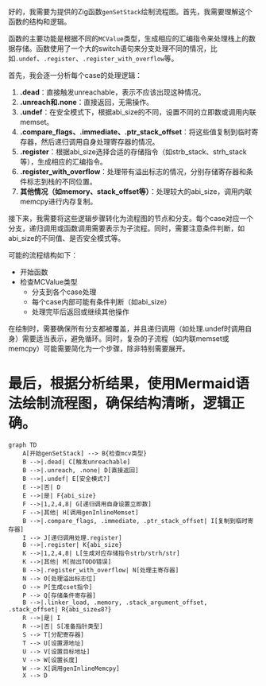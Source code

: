 好的，我需要为提供的Zig函数`genSetStack`绘制流程图。首先，我需要理解这个函数的结构和逻辑。

函数的主要功能是根据不同的`MCValue`类型，生成相应的汇编指令来处理栈上的数据存储。函数使用了一个大的switch语句来分支处理不同的情况，比如`.undef`、`.register`、`.register_with_overflow`等。

首先，我会逐一分析每个case的处理逻辑：

1. **.dead**：直接触发unreachable，表示不应该出现这种情况。
2. **.unreach和.none**：直接返回，无需操作。
3. **.undef**：在安全模式下，根据abi_size的不同，设置不同的立即数或调用内联memset。
4. **.compare_flags、.immediate、.ptr_stack_offset**：将这些值复制到临时寄存器，然后递归调用自身处理寄存器的情况。
5. **.register**：根据abi_size选择合适的存储指令（如strb_stack、strh_stack等），生成相应的汇编指令。
6. **.register_with_overflow**：处理带有溢出标志的情况，分别存储寄存器和条件标志到栈的不同位置。
7. **其他情况（如memory、stack_offset等）**：处理较大的abi_size，调用内联memcpy进行内存复制。

接下来，我需要将这些逻辑步骤转化为流程图的节点和分支。每个case对应一个分支，递归调用或函数调用需要表示为子流程。同时，需要注意条件判断，如abi_size的不同值、是否安全模式等。

可能的流程结构如下：

- 开始函数
- 检查MCValue类型
  - 分支到各个case处理
  - 每个case内部可能有条件判断（如abi_size）
  - 处理完毕后返回或继续其他操作

在绘制时，需要确保所有分支都被覆盖，并且递归调用（如处理.undef时调用自身）需要适当表示，避免循环。同时，复杂的子流程（如内联memset或memcpy）可能需要简化为一个步骤，除非特别需要展开。

最后，根据分析结果，使用Mermaid语法绘制流程图，确保结构清晰，逻辑正确。
================================================
```mermaid
graph TD
    A[开始genSetStack] --> B{检查mcv类型}
    B -->|.dead| C[触发unreachable]
    B -->|.unreach, .none| D[直接返回]
    B -->|.undef| E[安全模式?]
    E -->|否| D
    E -->|是| F{abi_size}
    F -->|1,2,4,8| G[递归调用自身设置立即数]
    F -->|其他| H[调用genInlineMemset]
    B -->|.compare_flags, .immediate, .ptr_stack_offset| I[复制到临时寄存器]
    I --> J[递归调用处理.register]
    B -->|.register| K{abi_size}
    K -->|1,2,4,8| L[生成对应存储指令strb/strh/str]
    K -->|其他| M[抛出TODO错误]
    B -->|.register_with_overflow| N[处理主寄存器]
    N --> O[处理溢出标志位]
    O --> P[生成cset指令]
    P --> Q[存储条件寄存器]
    B -->|.linker_load, .memory, .stack_argument_offset, .stack_offset| R{abi_size≤8?}
    R -->|是| I
    R -->|否| S[准备指针类型]
    S --> T[分配寄存器]
    T --> U[设置源地址]
    U --> V[设置目标地址]
    V --> W[设置长度]
    W --> X[调用genInlineMemcpy]
    X --> D
```